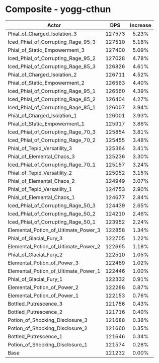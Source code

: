 # Composite - yogg-cthun
| Actor | DPS | Increase |
|---|:---:|:---:|
|Phial_of_Charged_Isolation_3|127573|5.23%|
|Iced_Phial_of_Corrupting_Rage_95_3|127510|5.18%|
|Phial_of_Static_Empowerment_3|127400|5.09%|
|Iced_Phial_of_Corrupting_Rage_95_2|127028|4.78%|
|Iced_Phial_of_Corrupting_Rage_85_3|126826|4.61%|
|Phial_of_Charged_Isolation_2|126711|4.52%|
|Phial_of_Static_Empowerment_2|126563|4.40%|
|Iced_Phial_of_Corrupting_Rage_95_1|126560|4.39%|
|Iced_Phial_of_Corrupting_Rage_85_2|126404|4.27%|
|Iced_Phial_of_Corrupting_Rage_85_1|126007|3.94%|
|Phial_of_Charged_Isolation_1|126001|3.93%|
|Phial_of_Static_Empowerment_1|125917|3.86%|
|Iced_Phial_of_Corrupting_Rage_70_3|125854|3.81%|
|Iced_Phial_of_Corrupting_Rage_70_2|125455|3.48%|
|Phial_of_Tepid_Versatility_3|125364|3.41%|
|Phial_of_Elemental_Chaos_3|125236|3.30%|
|Iced_Phial_of_Corrupting_Rage_70_1|125157|3.24%|
|Phial_of_Tepid_Versatility_2|125052|3.15%|
|Phial_of_Elemental_Chaos_2|124949|3.07%|
|Phial_of_Tepid_Versatility_1|124753|2.90%|
|Phial_of_Elemental_Chaos_1|124677|2.84%|
|Iced_Phial_of_Corrupting_Rage_50_3|124439|2.65%|
|Iced_Phial_of_Corrupting_Rage_50_2|124210|2.46%|
|Iced_Phial_of_Corrupting_Rage_50_1|123952|2.24%|
|Elemental_Potion_of_Ultimate_Power_3|122858|1.34%|
|Phial_of_Glacial_Fury_3|122705|1.22%|
|Elemental_Potion_of_Ultimate_Power_2|122665|1.18%|
|Phial_of_Glacial_Fury_2|122510|1.05%|
|Elemental_Potion_of_Power_3|122469|1.02%|
|Elemental_Potion_of_Ultimate_Power_1|122446|1.00%|
|Phial_of_Glacial_Fury_1|122332|0.91%|
|Elemental_Potion_of_Power_2|122288|0.87%|
|Elemental_Potion_of_Power_1|122153|0.76%|
|Bottled_Putrescence_3|121756|0.43%|
|Bottled_Putrescence_2|121716|0.40%|
|Potion_of_Shocking_Disclosure_3|121688|0.38%|
|Potion_of_Shocking_Disclosure_2|121660|0.35%|
|Bottled_Putrescence_1|121646|0.34%|
|Potion_of_Shocking_Disclosure_1|121574|0.28%|
|Base|121232|0.00%|
